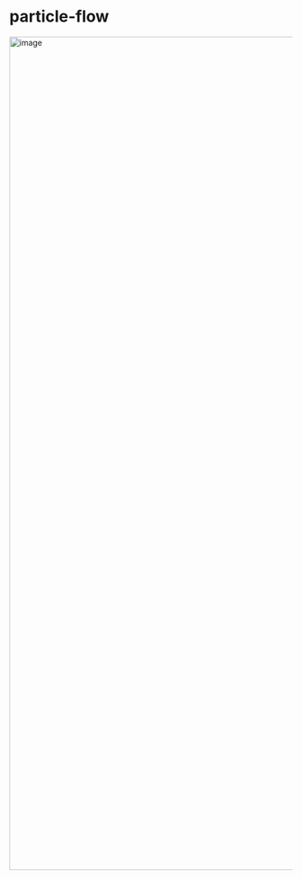 # particle-flow

<img width="1482" alt="image" src="https://github.com/GregoryKogan/Particle-Flow/assets/60318411/3feac57e-cc4c-4acf-b536-f7840d0d08e0">
